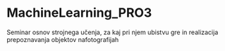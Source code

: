 # MachineLearning_PRO3
Seminar osnov strojnega učenja, za kaj pri njem ubistvu gre in realizacija prepoznavanja objektov nafotografijah
